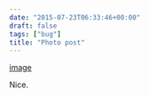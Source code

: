 ```yaml
---
date: "2015-07-23T06:33:46+00:00"
draft: false
tags: ["bug"]
title: "Photo post"
---
```

[image](/img/2015-07-23-photo-post/e9ff26a0cc56f545a7ec9399f96ecebc089920965418c3a3cad4983cd9d24727.jpg)

Nice.
